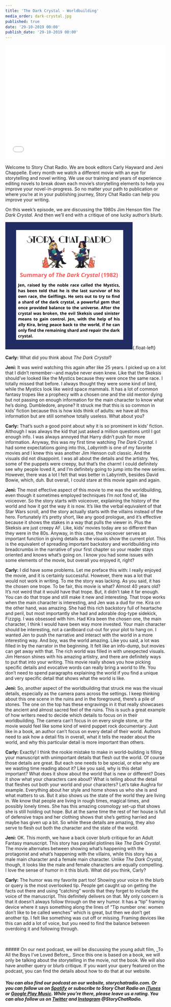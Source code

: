 ```yaml
---
title: 'The Dark Crystal - Worldbuilding'
media_order: dark-crystal.jpg
published: true
date: '29-10-2019 00:00'
publish_date: '29-10-2019 00:00'
---
```


<iframe style="border: none" src="//html5-player.libsyn.com/embed/episode/id/11787971/height/360/theme/legacy/thumbnail/yes/direction/backward/" height="360" width="100%" scrolling="no"  allowfullscreen webkitallowfullscreen mozallowfullscreen oallowfullscreen msallowfullscreen></iframe>

Welcome to Story Chat Radio. We are book editors Carly Hayward and Jeni Chappelle. Every month we watch a different movie with an eye for storytelling and novel writing. We use our training and years of experience editing novels to break down each movie’s storytelling elements to help you improve your novel-in-progress. So no matter your path to publication or where you’re at in your publishing journey, Story Chat Radio can help you improve your writing. 

On this week’s episode, we are discussing the 1980s Jim Henson film _The Dark Crystal_. And then we’ll end with a critique of one lucky author’s blurb.

![](DarkCrystal_Synopsis.png){.float-left}

**Carly:** What did you think about _The Dark Crystal_?

**Jeni:** It was weird watching this again after like 25 years. I picked up on a lot that I didn’t remember--and maybe never even knew. Like that the Skeksis should’ve looked like the Mystics because they were once the same race. I totally missed that before. I always thought they were some kind of bird, while the Mystics look like weird space mammals. It has a lot of common fantasy tropes like a prophecy with a chosen one and the old mentor dying but not passing on enough information for the main character to know what he’s doing. Dumbledore, anyone? It struck me that this is so common in kids’ fiction because this is how kids think of adults: we have all this information but are still somehow totally useless. What about you? 

**Carly:** That’s such a good point about why it is so prominent in kids’ fiction. Although I was always the kid that just asked a million questions until I got enough info. I was always annoyed that Harry didn’t push for more information. Anyway, this was my first time watching _The Dark Crystal_. I had some expectations going into this, _Labyrinth_ is one of my favorite movies and I knew this was another Jim Henson cult classic.  And the visuals did not disappoint. I was all about the details and the artistry. Yes, some of the puppets were creepy, but that’s the charm! I could definitely see why people loved it, and I’m definitely going to jump into the new series. However, there was a lot I felt that was better in Labyrinth, besides David Bowie, which, duh. But overall, I could stare at this movie again and again. 

**Jeni:** The most effective aspect of this movie to me was the worldbuilding, even though it sometimes employed techniques I’m not fond of, like voiceover. So the story starts with voiceover, explaining the history of the world and how it got the way it is now. It’s like the verbal equivalent of that Star Wars scroll, and the story actually starts with the villains instead of the hero. Fortunately it’s pretty short, like any good prologue, and it’s effective because it shows the stakes in a way that pulls the viewer in. Plus the Skeksis are just creepy AF. Like, kids’ movies today are so different than they were in the 80s. Anyway, in this case, the voiceover serves an important function in giving details as the visuals show the current plot. This is the equivalent of spreading important backstory and worldbuilding into breadcrumbs in the narrative of your first chapter so your reader stays oriented and knows what’s going on. I know you had some issues with some elements of the movie, but overall you enjoyed it, right? 

**Carly:** I did have some problems. Let me preface this with: I really enjoyed the movie, and it is certainly successful. However, there was a lot that would not work in writing. To me the story was lacking. As you said, it has the chosen one trope. To be fair, this movie is what? Almost 40 years old? It’s not weird that it would have that trope. But, it didn’t take it far enough. You can do that trope and still make it new and interesting. That trope works when the main character is interesting, and Jen was a dud for me. Kira on the other hand, was amazing. She had this rich backstory full of heartache and peril, but most importantly she had and adorable dog-type sidekick, Fizzgig. I was obsessed with him. Had Kira been the chosen one, the main character, I think I would have been way more invested. Your main character should be interesting, not a cardboard cut-out for your plot to hang on. I wanted Jen to push the narrative and interact with the world in a more interesting way. And boy, was the world amazing. Like you said, a lot was filled in by the narrator in the beginning. It felt like an info-dump, but movies can get away with that. The rich world was filled in with unexpected visuals. Jim Henson shines with his amazing artistry, and there are definitely ways to put that into your writing. This movie really shows you how picking specific details and evocative words can really bring a world to life. You don’t need to spend paragraphs explaining the world if you find a unique and very specific detail that shows what the world is like.        

**Jeni:** So, another aspect of the worldbuilding that struck me was the visual details, especially as the camera pans across the settings. I keep thinking about this one scene in the ruins and in the foreground, there’s a pile of stones. The one on the top has these engravings in it that really showcases the ancient and almost sacred feel of the ruins. This is such a great example of how writers need to decide which details to focus on in their worldbuilding. The camera can’t focus in on every single stone, or the movie would feel like some kind of weird puppet rock documentary. Just like in a book, an author can’t focus on every detail of their world. Authors need to ask how a detail fits in overall, what it tells the reader about the world, and why this particular detail is more important than others.                             

**Carly:** Exactly! I think the rookie mistake to make in world-building is filling your manuscript with unimportant details that flesh out the world. Of course those details are great. But each one needs to be special, or else why are we wasting time reading about it? Like you said, why is this detail important? What does it show about the world that is new or different? Does it show what your characters care about? What is telling about the detail that fleshes out both your world and your characters? Let’s take Aughra for example. Everything about her style and home shows us who she is and what matters to us. But it also shows us the state of the world they are living in. We know that people are living in rough times, magical times, and possibly lonely times. She has this amazing cosmology set-up that shows she is still holding out hope. But at the same time the rest of her house is full of defensive traps and her clothing shows that she’s getting harried and maybe has given up a bit. So while these details are amazing, they also serve to flesh out both the character and the state of the world. 

**Jeni:** OK. This month, we have a back cover blurb critique for an Adult Fantasy manuscript. This story has parallel plotlines like _The Dark Crystal_. The movie alternates between showing what’s happening with the protagonist and what’s happening with the villains, while this story has a male main character and a female main character. Unlike _The Dark Crystal_, though, it looks like the male and female characters are equally compelling. I love the sense of humor in it this blurb. What did you think, Carly? 

**Carly:** The humor was my favorite part too! Showing your voice in the blurb or query is the most overlooked tip. People get caught up on getting the facts out there and using “catching” words that they forget to include the voice of the manuscript. This definitely delivers on that. My only concern is that it doesn’t always follow through on the wry humor. It has a “tip” framing device where it says something along the lines of “Tip number one: women don’t like to be called wenches” which is great, but then we don’t get another tip. I felt like something was cut off or missing. Framing devices like this can add a lot of voice, but you need to find the balance between overdoing it and following through. 

<br>
<br>
##### On our next podcast, we will be discussing the young adult film, _To All the Boys I’ve Loved Before_. Since this one is based on a book, we will only be talking about the storytelling in the movie, not the book. We will also have another query or blurb critique. If you want your query featured on the podcast, you can find the details about how to do that at our website. 

##### You can also find our podcast on our website, storychatradio.com. Or you can follow us on [Spotify](https://open.spotify.com/show/3o7zYGOeJMHfKFdCrhlILb?target=_blank) or subscribe to Story Chat Radio on [iTunes](https://podcasts.apple.com/us/podcast/story-chat-radio/id1483688097?target=_blank) or [Google Play Music](https://play.google.com/music/m/Ig4hfs2ujhxenoikqvovs6hgtlu?t=Story_Chat_Radio?target=_blank). While you’re there, please leave us a rating. You can also follow us on [Twitter](http://www.twitter.com/storychatradio?target=_blank) and [Instagram](http://www.instagram.com/storychatradio?target=_blank) @StoryChatRadio.
